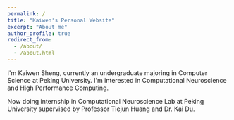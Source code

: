 ```yaml
---
permalink: /
title: "Kaiwen's Personal Website"
excerpt: "About me"
author_profile: true
redirect_from: 
  - /about/
  - /about.html
---
```


I'm Kaiwen Sheng, currently an undergraduate majoring in Computer Science at Peking University. I'm interested in Computational Neuroscience and High Performance Computing. 

Now doing internship in Computational Neuroscience Lab at Peking University supervised by Professor Tiejun Huang and Dr. Kai Du. 